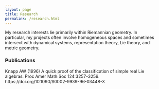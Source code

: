 ```yaml
---
layout: page
title: Research
permalink: /research.html
---
```


My research interests lie primarily within Riemannian geometry. In particular, my projects often involve homogeneous spaces and sometimes intersect with dynamical systems, representation theory, Lie theory, and metric geometry.

<h3>Publications</h3>

<div class="csl-bib-body">
  <div data-csl-entry-id="Knapp:AQuickProof" class="csl-entry">Knapp AW (1996) A quick proof of the classification of simple real Lie algebras. Proc Amer Math Soc 124:3257–3259. https://doi.org/10.1090/S0002-9939-96-03448-X</div>
</div>

